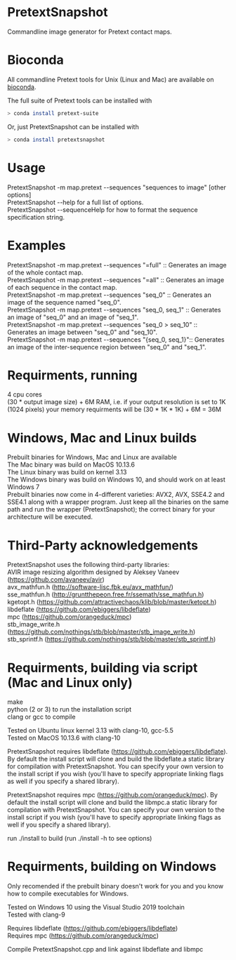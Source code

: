 # PretextSnapshot
Commandline image generator for Pretext contact maps.

# Bioconda
All commandline Pretext tools for Unix (Linux and Mac) are available on [bioconda](https://bioconda.github.io/).<br/>

The full suite of Pretext tools can be installed with
```sh
> conda install pretext-suite
```
Or, just PretextSnapshot can be installed with
```sh
> conda install pretextsnapshot
```

# Usage
PretextSnapshot -m map.pretext --sequences "sequences to image" [other options] <br/>
PretextSnapshot --help for a full list of options. <br/>
PretextSnapshot --sequenceHelp for how to format the sequence specification string. <br/>

# Examples
PretextSnapshot -m map.pretext --sequences "=full"  ::  Generates an image of the whole contact map.<br/>
PretextSnapshot -m map.pretext --sequences "=all"   ::  Generates an image of each sequence in the contact map.<br/>
PretextSnapshot -m map.pretext --sequences "seq_0"  ::  Generates an image of the sequence named "seq_0".<br/>
PretextSnapshot -m map.pretext --sequences "seq_0, seq_1"  ::  Generates an image of "seq_0" and an image of "seq_1".<br/>
PretextSnapshot -m map.pretext --sequences "seq_0 > seq_10" ::  Generates an image between "seq_0" and "seq_10".<br/>
PretextSnapshot -m map.pretext --sequences "{seq_0, seq_1}"::  Generates an image of the inter-sequence region between "seq_0" and "seq_1".<br/>

# Requirments, running
4 cpu cores <br/>
(30 * output image size) + 6M RAM, i.e. if your output resolution is set to 1K (1024 pixels) your memory requirments will be (30 * 1K * 1K) + 6M = 36M

# Windows, Mac and Linux builds
Prebuilt binaries for Windows, Mac and Linux are available<br/>
The Mac binary was build on MacOS 10.13.6<br/>
The Linux binary was build on kernel 3.13<br/>
The Windows binary was build on Windows 10, and should work on at least Windows 7<br/>
Prebuilt binaries now come in 4-different varieties: AVX2, AVX, SSE4.2 and SSE4.1 along with a wrapper program. Just keep all the binaries on the same path and run the wrapper (PretextSnapshot); the correct binary for your architecture will be executed.

# Third-Party acknowledgements
PretextSnapshot uses the following third-party libraries:<br/>
    AVIR image resizing algorithm designed by Aleksey Vaneev (https://github.com/avaneev/avir)<br/>
    avx_mathfun.h (http://software-lisc.fbk.eu/avx_mathfun/)<br/>
    sse_mathfun.h (http://gruntthepeon.free.fr/ssemath/sse_mathfun.h)<br/>
    kgetopt.h (https://github.com/attractivechaos/klib/blob/master/ketopt.h)<br/>
    libdeflate (https://github.com/ebiggers/libdeflate)<br/>
    mpc (https://github.com/orangeduck/mpc)<br/>
    stb_image_write.h (https://github.com/nothings/stb/blob/master/stb_image_write.h)<br/>
    stb_sprintf.h (https://github.com/nothings/stb/blob/master/stb_sprintf.h)

# Requirments, building via script (Mac and Linux only)
make<br/>
python (2 or 3) to run the installation script<br/>
clang or gcc to compile<br/>

Tested on Ubuntu linux kernel 3.13 with clang-10, gcc-5.5<br/>
Tested on MacOS 10.13.6 with clang-10<br/>

PretextSnapshot requires libdeflate (https://github.com/ebiggers/libdeflate). By default the install script will clone and build the libdeflate.a static library for compilation with PretextSnapshot. You can specify your own version to the install script if you wish (you'll have to specify appropriate linking flags as well if you specify a shared library).

PretextSnapshot requires mpc (https://github.com/orangeduck/mpc). By default the install script will clone and build the libmpc.a static library for compilation with PretextSnapshot. You can specify your own version to the install script if you wish (you'll have to specify appropriate linking flags as well if you specify a shared library).

run ./install to build (run ./install -h to see options)

# Requirments, building on Windows
Only recomended if the prebuilt binary doesn't work for you and you know how to compile executables for Windows.<br/>

Tested on Windows 10 using the Visual Studio 2019 toolchain<br/>
Tested with clang-9<br/>

Requires libdeflate (https://github.com/ebiggers/libdeflate)<br/>
Requires mpc (https://github.com/orangeduck/mpc)<br/>

Compile PretextSnapshot.cpp and link against libdeflate and libmpc<br/>
